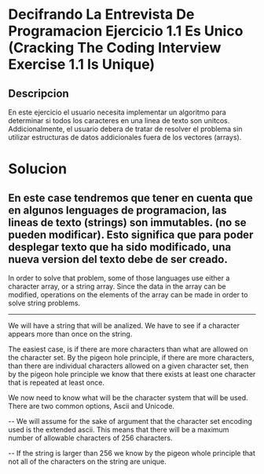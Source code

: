 # Decifrando La Entrevista De Programacion Ejercicio 1.1 Es Unico (Cracking The Coding Interview Exercise 1.1 Is Unique)

## Descripcion
En este ejercicio el usuario necesita implementar un algoritmo para determinar si todos los caracteres en una linea de texto son unitcos. Addicionalmente, el usuario debera de tratar de resolver el problema sin utilizar estructuras de datos addicionales fuera de los vectores (arrays). 


# Solucion
En este case tendremos que tener en cuenta que en algunos lenguages de programacion, las lineas de texto (strings) son immutables. (no se pueden modificar). 
Esto significa que para poder desplegar texto que ha sido modificado, una nueva version del texto debe de ser creado. 
--

In order to solve that problem, some of those languages use either a character array, or a string array. Since the data in the array can be modified, operations on the elements of the array can be made in order to solve string problems. 

---

We will have a string that will be analized. 
We have to see if a character appears more than once on the string. 

The easiest case, is if there are more characters than what are allowed on the 
character set. By the pigeon hole principle, if there are more characters, 
than there are individual characters allowed on a given character set, 
then by the pigeon hole principle we know that there exists at least one character 
that is repeated at least once. 

We now need to know what will be the character system that will be used. There are two 
common options, Ascii and Unicode.

--
We will assume for the sake of argument that the character set encoding used is the extended ascii.
This means that there will be a maximum number of allowable characters of 256 characters. 

--
If the string is larger than 256 we know by the pigeon whole principle that not all of the characters on the string are unique. 
